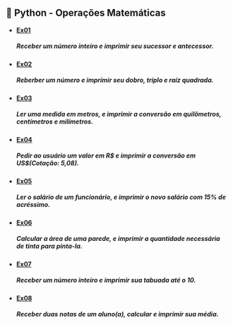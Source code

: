 ## 🐍 Python - Operações Matemáticas
- **[Ex01](https://github.com/Guinzena/py-math-operations/blob/main/ex01.py)** <h5>Receber um número inteiro e imprimir seu sucessor e antecessor.</h5>
- **[Ex02](https://github.com/Guinzena/py-math-operations/blob/main/ex02.py)** <h5>Reberber um número e imprimir seu dobro, triplo e raíz quadrada.</h5>
- **[Ex03](https://github.com/Guinzena/py-math-operations/blob/main/ex03.py)** <h5>Ler uma medida em metros, e imprimir a conversão em quilômetros, centímetros e milímetros.</h5>
- **[Ex04](https://github.com/Guinzena/py-math-operations/blob/main/ex04.py)** <h5>Pedir ao usuário um valor em R$ e imprimir a conversão em US$(Cotação: 5,08).</h5>
- **[Ex05](https://github.com/Guinzena/py-math-operations/blob/main/ex05.py)** <h5>Ler o salário de um funcionário, e imprimir o novo salário com 15% de acréssimo.</h5>
- **[Ex06](https://github.com/Guinzena/py-math-operations/blob/main/ex06.py)** <h5>Calcular a área de uma parede, e imprimir a quantidade necessária de tinta para pinta-la.</h5>
- **[Ex07](https://github.com/Guinzena/py-math-operations/blob/main/ex07.py)** <h5>Receber um número inteiro e imprimir sua tabuada até o 10.</h5>
- **[Ex08](https://github.com/Guinzena/py-math-operations/blob/main/ex08.py)** <h5>Receber duas notas de um aluno(a), calcular e imprimir sua média.</h5>
